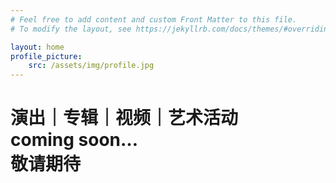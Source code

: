 ```yaml
---
# Feel free to add content and custom Front Matter to this file.
# To modify the layout, see https://jekyllrb.com/docs/themes/#overriding-theme-defaults

layout: home
profile_picture:
    src: /assets/img/profile.jpg
---
```

<h1>
演出｜专辑｜视频｜艺术活动<br>
          coming soon…<br>
              敬请期待<br>
</h1>

